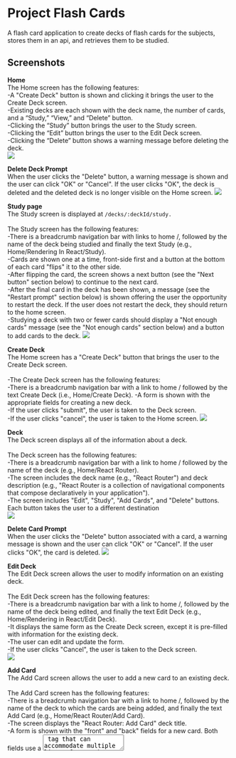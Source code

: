 <h1> Project Flash Cards </h1>
A flash card application to create decks of flash cards for the subjects, stores them in an api, and retrieves them to be studied.
<h2> Screenshots </h2>
<strong>Home</strong><br />
The Home screen has the following features:<br />
-A "Create Deck" button is shown and clicking it brings the user to the Create Deck screen.<br />
-Existing decks are each shown with the deck name, the number of cards, and a “Study,” “View,” and “Delete” button.<br />
-Clicking the “Study” button brings the user to the Study screen.<br />
-Clicking the “Edit” button brings the user to the Edit Deck screen.<br />
-Clicking the “Delete” button shows a warning message before deleting the deck.<br />
<img src="https://github.com/AudreyMargolis/ProjectFlashCards/blob/master/8ad6e17b7d849280a619e4bb69c26baa-home.png" />

<strong>Delete Deck Prompt</strong><br />
When the user clicks the "Delete" button, a warning message is shown and the user can click "OK" or "Cancel". If the user clicks "OK", the deck is deleted and the deleted deck is no longer visible on the Home screen.
<img src="https://github.com/AudreyMargolis/ProjectFlashCards/blob/master/ae0a66039ae79eee10554cc7af2fcc20-lete-deck-prompt.png" />

<strong>Study page</strong><br />
The Study screen is displayed at ```/decks/:deckId/study.```<br /><br />
The Study screen has the following features:<br />
-There is a breadcrumb navigation bar with links to home /, followed by the name of the deck being studied and finally the text Study (e.g., Home/Rendering In React/Study).<br />
-Cards are shown one at a time, front-side first and a button at the bottom of each card "flips" it to the other side.<br />
-After flipping the card, the screen shows a next button (see the "Next button" section below) to continue to the next card.<br />
-After the final card in the deck has been shown, a message (see the "Restart prompt" section below) is shown offering the user the opportunity to restart the deck.
If the user does not restart the deck, they should return to the home screen.<br />
-Studying a deck with two or fewer cards should display a "Not enough cards" message (see the "Not enough cards" section below) and a button to add cards to the deck.
<img src="https://github.com/AudreyMargolis/ProjectFlashCards/blob/master/e5adaf57aef5e38f4dcd8e7efd0a5dc9-study-first-card.png" />

<strong>Create Deck</strong><br />
The Home screen has a "Create Deck" button that brings the user to the Create Deck screen.<br /><br />
-The Create Deck screen has the following features:<br />
-There is a breadcrumb navigation bar with a link to home / followed by the text Create Deck (i.e., Home/Create Deck).
-A form is shown with the appropriate fields for creating a new deck.<br />
-If the user clicks "submit", the user is taken to the Deck screen.<br />
-If the user clicks "cancel", the user is taken to the Home screen.
<img src="https://github.com/AudreyMargolis/ProjectFlashCards/blob/master/c5806a5777aa468623767d8fa4fa8fe8-deck-create.png" />

<strong>Deck</strong><br />
The Deck screen displays all of the information about a deck.<br /><br />
The Deck screen has the following features:<br />
-There is a breadcrumb navigation bar with a link to home / followed by the name of the deck (e.g., Home/React Router).<br />
-The screen includes the deck name (e.g., "React Router") and deck description (e.g., "React Router is a collection of navigational components that compose declaratively in your application").<br />
-The screen includes "Edit", "Study", "Add Cards", and "Delete" buttons. Each button takes the user to a different destination<br />
<img src="https://github.com/AudreyMargolis/ProjectFlashCards/blob/master/f63b8bedaaf37cd8c3245febe6f0275f-deck.png" />

<strong>Delete Card Prompt</strong><br />
When the user clicks the "Delete" button associated with a card, a warning message is shown and the user can click "OK" or "Cancel". If the user clicks "OK", the card is deleted.
<img src="https://github.com/AudreyMargolis/ProjectFlashCards/blob/master/987a95a7cc4470316b38425b8cdb7c84-lete-card-prompt.png" />

<strong>Edit Deck</strong><br />
The Edit Deck screen allows the user to modify information on an existing deck.<br /><br />
The Edit Deck screen has the following features:<br />
-There is a breadcrumb navigation bar with a link to home /, followed by the name of the deck being edited, and finally the text Edit Deck (e.g., Home/Rendering in React/Edit Deck).<br />
-It displays the same form as the Create Deck screen, except it is pre-filled with information for the existing deck.<br />
-The user can edit and update the form.<br />
-If the user clicks "Cancel", the user is taken to the Deck screen.<br />
<img src="https://github.com/AudreyMargolis/ProjectFlashCards/blob/master/6c34e4b94ba7e983719eda4aa6f60592-deck-edit.png" />

<strong>Add Card</strong><br />
The Add Card screen allows the user to add a new card to an existing deck.<br /><br />
The Add Card screen has the following features:<br />
-There is a breadcrumb navigation bar with a link to home /, followed by the name of the deck to which the cards are being added, and finally the text Add Card (e.g., Home/React Router/Add Card).<br />
-The screen displays the "React Router: Add Card" deck title.<br />
-A form is shown with the "front" and "back" fields for a new card. Both fields use a <textarea> tag that can accommodate multiple lines of text.<br />
-If the user clicks "Save", a new card is created and associated with the relevant deck. Then the form is cleared and the process for adding a card is restarted.<br />
-If the user clicks "Done", the user is taken to the Deck screen.<br />
 <img src="https://github.com/AudreyMargolis/ProjectFlashCards/blob/master/fcc7dde129ed17b6ee199313e1dbc542-card-add.png" />
  
 <strong>Edit Card</strong><br />
The Edit Card screen allows the user to modify information on an existing card.<br /><br />
The Edit Card screen has the following features:<br />
-There is a breadcrumb navigation bar with a link to home /, followed by the name of the deck of which the edited card is a member, and finally the text Edit Card :cardId (e.g., Home/Deck React Router/Edit Card 4).<br />
-It displays the same form as the Add Card screen, except it is pre-filled with information for the existing card. It can be edited and updated.<br />
-If the user clicks on either "Save" or "Cancel", the user is taken to the Deck screen.<br />
<img src="https://github.com/AudreyMargolis/ProjectFlashCards/blob/master/cd6a1f07574bf8544b0a30d45020a274-card-edit.png" />
<h2>Technology</h2>
Built with:<br />
<a href="https://facebook.github.io/react/">React</a> - View Library<br />
<a href="https://getbootstrap.com/docs/5.0/getting-started/introduction/">Bootstrap</a> - View Documentation<br />
